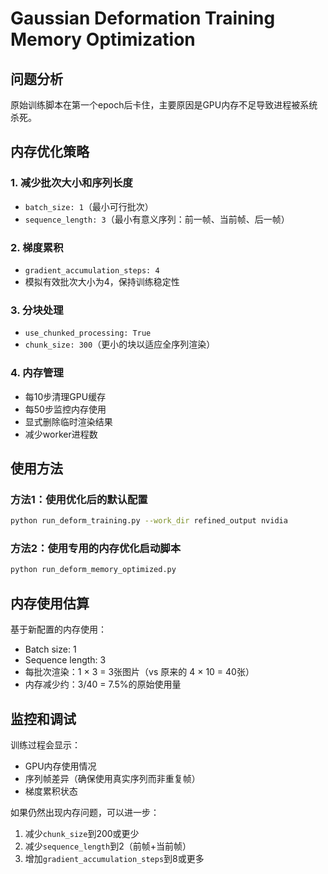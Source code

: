 # Gaussian Deformation Training Memory Optimization

## 问题分析

原始训练脚本在第一个epoch后卡住，主要原因是GPU内存不足导致进程被系统杀死。

## 内存优化策略

### 1. 减少批次大小和序列长度
- `batch_size: 1`（最小可行批次）
- `sequence_length: 3`（最小有意义序列：前一帧、当前帧、后一帧）

### 2. 梯度累积
- `gradient_accumulation_steps: 4`
- 模拟有效批次大小为4，保持训练稳定性

### 3. 分块处理
- `use_chunked_processing: True`
- `chunk_size: 300`（更小的块以适应全序列渲染）

### 4. 内存管理
- 每10步清理GPU缓存
- 每50步监控内存使用
- 显式删除临时渲染结果
- 减少worker进程数

## 使用方法

### 方法1：使用优化后的默认配置
```bash
python run_deform_training.py --work_dir refined_output nvidia
```

### 方法2：使用专用的内存优化启动脚本
```bash
python run_deform_memory_optimized.py
```

## 内存使用估算

基于新配置的内存使用：
- Batch size: 1
- Sequence length: 3  
- 每批次渲染：1 × 3 = 3张图片（vs 原来的 4 × 10 = 40张）
- 内存减少约：3/40 = 7.5%的原始使用量

## 监控和调试

训练过程会显示：
- GPU内存使用情况
- 序列帧差异（确保使用真实序列而非重复帧）
- 梯度累积状态

如果仍然出现内存问题，可以进一步：
1. 减少`chunk_size`到200或更少
2. 减少`sequence_length`到2（前帧+当前帧）
3. 增加`gradient_accumulation_steps`到8或更多 